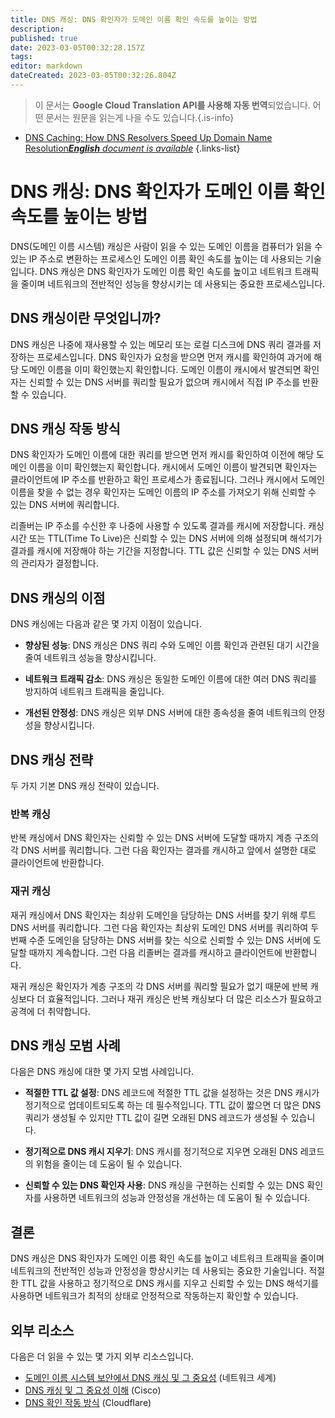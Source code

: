 ```yaml
---
title: DNS 캐싱: DNS 확인자가 도메인 이름 확인 속도를 높이는 방법
description: 
published: true
date: 2023-03-05T00:32:28.157Z
tags: 
editor: markdown
dateCreated: 2023-03-05T00:32:26.804Z
---
```


> 이 문서는 **Google Cloud Translation API를 사용해 자동 번역**되었습니다.
어떤 문서는 원문을 읽는게 나을 수도 있습니다.{.is-info}



- [DNS Caching: How DNS Resolvers Speed Up Domain Name Resolution***English** document is available*](/en/Knowledge-base/Network/dns-caching-how-dns-resolvers-speed-up-domain-name-resolution)
{.links-list}
# DNS 캐싱: DNS 확인자가 도메인 이름 확인 속도를 높이는 방법

DNS(도메인 이름 시스템) 캐싱은 사람이 읽을 수 있는 도메인 이름을 컴퓨터가 읽을 수 있는 IP 주소로 변환하는 프로세스인 도메인 이름 확인 속도를 높이는 데 사용되는 기술입니다. DNS 캐싱은 DNS 확인자가 도메인 이름 확인 속도를 높이고 네트워크 트래픽을 줄이며 네트워크의 전반적인 성능을 향상시키는 데 사용되는 중요한 프로세스입니다.

## DNS 캐싱이란 무엇입니까?

DNS 캐싱은 나중에 재사용할 수 있는 메모리 또는 로컬 디스크에 DNS 쿼리 결과를 저장하는 프로세스입니다. DNS 확인자가 요청을 받으면 먼저 캐시를 확인하여 과거에 해당 도메인 이름을 이미 확인했는지 확인합니다. 도메인 이름이 캐시에서 발견되면 확인자는 신뢰할 수 있는 DNS 서버를 쿼리할 필요가 없으며 캐시에서 직접 IP 주소를 반환할 수 있습니다.

## DNS 캐싱 작동 방식

DNS 확인자가 도메인 이름에 대한 쿼리를 받으면 먼저 캐시를 확인하여 이전에 해당 도메인 이름을 이미 확인했는지 확인합니다. 캐시에서 도메인 이름이 발견되면 확인자는 클라이언트에 IP 주소를 반환하고 확인 프로세스가 종료됩니다. 그러나 캐시에서 도메인 이름을 찾을 수 없는 경우 확인자는 도메인 이름의 IP 주소를 가져오기 위해 신뢰할 수 있는 DNS 서버에 쿼리합니다.

리졸버는 IP 주소를 수신한 후 나중에 사용할 수 있도록 결과를 캐시에 저장합니다. 캐싱 시간 또는 TTL(Time To Live)은 신뢰할 수 있는 DNS 서버에 의해 설정되며 해석기가 결과를 캐시에 저장해야 하는 기간을 지정합니다. TTL 값은 신뢰할 수 있는 DNS 서버의 관리자가 결정합니다.

## DNS 캐싱의 이점

DNS 캐싱에는 다음과 같은 몇 가지 이점이 있습니다.

- **향상된 성능**: DNS 캐싱은 DNS 쿼리 수와 도메인 이름 확인과 관련된 대기 시간을 줄여 네트워크 성능을 향상시킵니다.

- **네트워크 트래픽 감소**: DNS 캐싱은 동일한 도메인 이름에 대한 여러 DNS 쿼리를 방지하여 네트워크 트래픽을 줄입니다.

- **개선된 안정성**: DNS 캐싱은 외부 DNS 서버에 대한 종속성을 줄여 네트워크의 안정성을 향상시킵니다.

## DNS 캐싱 전략

두 가지 기본 DNS 캐싱 전략이 있습니다.

### 반복 캐싱

반복 캐싱에서 DNS 확인자는 신뢰할 수 있는 DNS 서버에 도달할 때까지 계층 구조의 각 DNS 서버를 쿼리합니다. 그런 다음 확인자는 결과를 캐시하고 앞에서 설명한 대로 클라이언트에 반환합니다.

### 재귀 캐싱

재귀 캐싱에서 DNS 확인자는 최상위 도메인을 담당하는 DNS 서버를 찾기 위해 루트 DNS 서버를 쿼리합니다. 그런 다음 확인자는 최상위 도메인 DNS 서버를 쿼리하여 두 번째 수준 도메인을 담당하는 DNS 서버를 찾는 식으로 신뢰할 수 있는 DNS 서버에 도달할 때까지 계속합니다. 그런 다음 리졸버는 결과를 캐시하고 클라이언트에 반환합니다.

재귀 캐싱은 확인자가 계층 구조의 각 DNS 서버를 쿼리할 필요가 없기 때문에 반복 캐싱보다 더 효율적입니다. 그러나 재귀 캐싱은 반복 캐싱보다 더 많은 리소스가 필요하고 공격에 더 취약합니다.

## DNS 캐싱 모범 사례

다음은 DNS 캐싱에 대한 몇 가지 모범 사례입니다.

- **적절한 TTL 값 설정**: DNS 레코드에 적절한 TTL 값을 설정하는 것은 DNS 캐시가 정기적으로 업데이트되도록 하는 데 필수적입니다. TTL 값이 짧으면 더 많은 DNS 쿼리가 생성될 수 있지만 TTL 값이 길면 오래된 DNS 레코드가 생성될 수 있습니다.

- **정기적으로 DNS 캐시 지우기**: DNS 캐시를 정기적으로 지우면 오래된 DNS 레코드의 위험을 줄이는 데 도움이 될 수 있습니다.

- **신뢰할 수 있는 DNS 확인자 사용**: DNS 캐싱을 구현하는 신뢰할 수 있는 DNS 확인자를 사용하면 네트워크의 성능과 안정성을 개선하는 데 도움이 될 수 있습니다.

## 결론

DNS 캐싱은 DNS 확인자가 도메인 이름 확인 속도를 높이고 네트워크 트래픽을 줄이며 네트워크의 전반적인 성능과 안정성을 향상시키는 데 사용되는 중요한 기술입니다. 적절한 TTL 값을 사용하고 정기적으로 DNS 캐시를 지우고 신뢰할 수 있는 DNS 해석기를 사용하면 네트워크가 최적의 상태로 안정적으로 작동하는지 확인할 수 있습니다.

## 외부 리소스

다음은 더 읽을 수 있는 몇 가지 외부 리소스입니다.

- [도메인 이름 시스템 보안에서 DNS 캐싱 및 그 중요성](https://www.networkworld.com/article/3427719/dns-caching-and-its-importance-in-domain-name-system-security.html) (네트워크 세계)
- [DNS 캐싱 및 그 중요성 이해](https://www.cisco.com/c/en/us/support/docs/ip/domain-name-system-dns/23846-185.html) (Cisco)
- [DNS 확인 작동 방식](https://www.cloudflare.com/learning/dns/glossary/how-dns-works/) (Cloudflare)